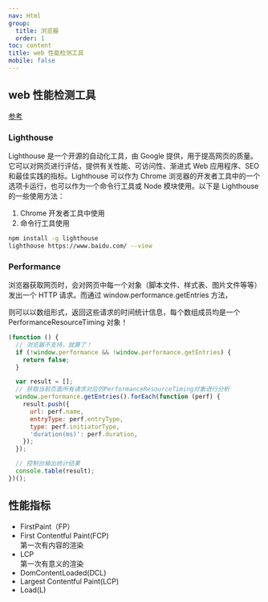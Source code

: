 ```yaml
---
nav: Html
group:
  title: 浏览器
  order: 1
toc: content
title: web 性能检测工具
mobile: false
---
```


## web 性能检测工具

<a target="_blank" href="https://juejin.cn/post/6965744691979485197">参考</a>

### Lighthouse

Lighthouse 是一个开源的自动化工具，由 Google 提供，用于提高网页的质量。它可以对网页进行评估，提供有关性能、可访问性、渐进式 Web 应用程序、SEO 和最佳实践的指标。Lighthouse 可以作为 Chrome 浏览器的开发者工具中的一个选项卡运行，也可以作为一个命令行工具或 Node 模块使用。以下是 Lighthouse 的一些使用方法：

1. Chrome 开发者工具中使用
2. 命令行工具使用

```bash
npm install -g lighthouse
lighthouse https://www.baidu.com/ --view

```

### Performance

浏览器获取网页时，会对网页中每一个对象（脚本文件、样式表、图片文件等等）发出一个 HTTP 请求。而通过 window.performance.getEntries 方法，

则可以以数组形式，返回这些请求的时间统计信息，每个数组成员均是一个 PerformanceResourceTiming 对象！

```js
(function () {
  // 浏览器不支持，就算了！
  if (!window.performance && !window.performance.getEntries) {
    return false;
  }

  var result = [];
  // 获取当前页面所有请求对应的PerformanceResourceTiming对象进行分析
  window.performance.getEntries().forEach(function (perf) {
    result.push({
      url: perf.name,
      entryType: perf.entryType,
      type: perf.initiatorType,
      'duration(ms)': perf.duration,
    });
  });

  // 控制台输出统计结果
  console.table(result);
})();
```

## 性能指标

- FirstPaint（FP）
- First Contentful Paint(FCP)  
  第一次有内容的渲染
- LCP  
  第一次有意义的渲染
- DomContentLoaded(DCL)
- Largest Contentful Paint(LCP)
- Load(L)
<!--

## 如何精准的测试 js 代码性能

使用 benchmark.js 的 https://jsperf.com -->
